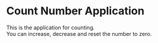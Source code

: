 # Count Number Application

This is the application for counting. <br>
You can increase, decrease and reset the number to zero.
